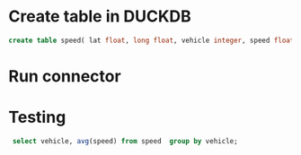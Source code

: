 # Create table in DUCKDB

```SQL
create table speed( lat float, long float, vehicle integer, speed float, time timestamp );
```

# Run connector

# Testing

```SQL
 select vehicle, avg(speed) from speed  group by vehicle;
```